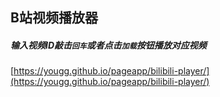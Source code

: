 ## B站视频播放器

##### 输入视频ID敲击`回车`或者点击`加载`按钮播放对应视频

[https://yougg.github.io/pageapp/bilibili-player/](https://yougg.github.io/pageapp/bilibili-player/)
